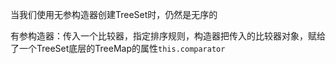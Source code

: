﻿当我们使用无参构造器创建TreeSet时，仍然是无序的

有参构造器：传入一个比较器，指定排序规则，构造器把传入的比较器对象，赋给了一个TreeSet底层的TreeMap的属性`this.comparator`



